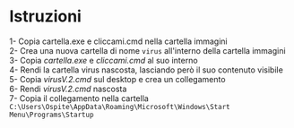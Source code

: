 <h1>Istruzioni</h1>

1- Copia cartella.exe e cliccami.cmd nella cartella immagini<br>
2- Crea una nuova cartella di nome <code>virus</code> all'interno della cartella immagini<br>
3- Copia <em>cartella.exe</em> e <em>cliccami.cmd</em> al suo interno<br>
4- Rendi la cartella virus nascosta, lasciando però il suo contenuto visibile<br>
5- Copia <em>virusV.2.cmd</em> sul desktop e crea un collegamento<br>
6- Rendi <em>virusV.2.cmd</em> nascosta<br>
7- Copia il collegamento nella cartella <code>C:\Users\Ospite\AppData\Roaming\Microsoft\Windows\Start Menu\Programs\Startup</code>
